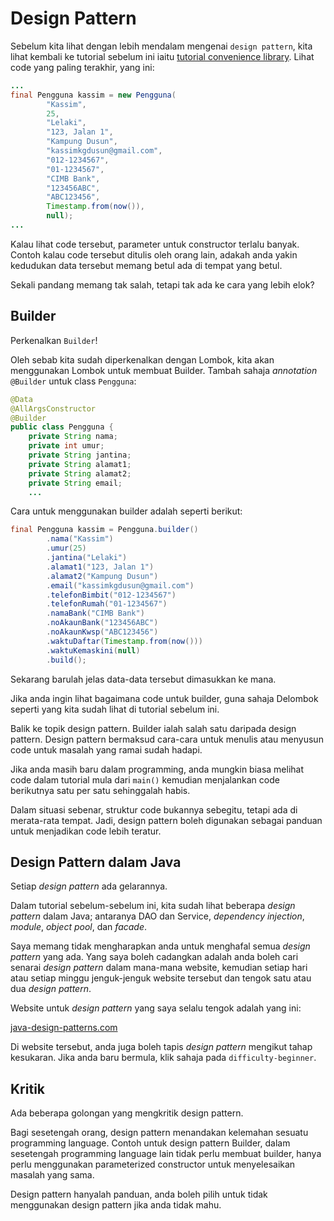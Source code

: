# Design Pattern

Sebelum kita lihat dengan lebih mendalam mengenai `design pattern`, kita lihat
kembali ke tutorial sebelum ini iaitu [tutorial convenience
library](../quality/convenience-library.md). Lihat code yang paling terakhir,
yang ini:

```java
...
final Pengguna kassim = new Pengguna(
        "Kassim",
        25,
        "Lelaki",
        "123, Jalan 1",
        "Kampung Dusun",
        "kassimkgdusun@gmail.com",
        "012-1234567",
        "01-1234567",
        "CIMB Bank",
        "123456ABC",
        "ABC123456",
        Timestamp.from(now()),
        null);
...
```

Kalau lihat code tersebut, parameter untuk constructor terlalu banyak. Contoh
kalau code tersebut ditulis oleh orang lain, adakah anda yakin kedudukan data
tersebut memang betul ada di tempat yang betul.

Sekali pandang memang tak salah, tetapi tak ada ke cara yang lebih elok?

## Builder

Perkenalkan `Builder`!

Oleh sebab kita sudah diperkenalkan dengan Lombok, kita akan menggunakan Lombok
untuk membuat Builder. Tambah sahaja _annotation_ `@Builder` untuk class
`Pengguna`:

```java
@Data
@AllArgsConstructor
@Builder
public class Pengguna {
    private String nama;
    private int umur;
    private String jantina;
    private String alamat1;
    private String alamat2;
    private String email;
    ...
```

Cara untuk menggunakan builder adalah seperti berikut:

```java
final Pengguna kassim = Pengguna.builder()
        .nama("Kassim")
        .umur(25)
        .jantina("Lelaki")
        .alamat1("123, Jalan 1")
        .alamat2("Kampung Dusun")
        .email("kassimkgdusun@gmail.com")
        .telefonBimbit("012-1234567")
        .telefonRumah("01-1234567")
        .namaBank("CIMB Bank")
        .noAkaunBank("123456ABC")
        .noAkaunKwsp("ABC123456")
        .waktuDaftar(Timestamp.from(now()))
        .waktuKemaskini(null)
        .build();
```

Sekarang barulah jelas data-data tersebut dimasukkan ke mana.

Jika anda ingin lihat bagaimana code untuk builder, guna sahaja Delombok seperti
yang kita sudah lihat di tutorial sebelum ini.

Balik ke topik design pattern. Builder ialah salah satu daripada design pattern.
Design pattern bermaksud cara-cara untuk menulis atau menyusun code untuk
masalah yang ramai sudah hadapi.

Jika anda masih baru dalam programming, anda mungkin biasa melihat code dalam
tutorial mula dari `main()` kemudian menjalankan code berikutnya satu per satu
sehinggalah habis.

Dalam situasi sebenar, struktur code bukannya sebegitu, tetapi ada di
merata-rata tempat. Jadi, design pattern boleh digunakan sebagai panduan untuk
menjadikan code lebih teratur.

## Design Pattern dalam Java

Setiap _design pattern_ ada gelarannya.

Dalam tutorial sebelum-sebelum ini, kita sudah lihat beberapa _design pattern_
dalam Java; antaranya DAO dan Service, _dependency injection_, _module_, _object
pool_, dan _facade_.

Saya memang tidak mengharapkan anda untuk menghafal semua _design pattern_ yang
ada. Yang saya boleh cadangkan adalah anda boleh cari senarai _design pattern_
dalam mana-mana website, kemudian setiap hari atau setiap minggu jenguk-jenguk
website tersebut dan tengok satu atau dua _design pattern_.

Website untuk _design pattern_ yang saya selalu tengok adalah yang ini:

[java-design-patterns.com](http://java-design-patterns.com/patterns/)

Di website tersebut, anda juga boleh tapis _design pattern_ mengikut tahap
kesukaran. Jika anda baru bermula, klik sahaja pada `difficulty-beginner`.

## Kritik

Ada beberapa golongan yang mengkritik design pattern.

Bagi sesetengah orang, design pattern menandakan kelemahan sesuatu programming
language. Contoh untuk design pattern Builder, dalam sesetengah programming
language lain tidak perlu membuat builder, hanya perlu menggunakan parameterized
constructor untuk menyelesaikan masalah yang sama.

Design pattern hanyalah panduan, anda boleh pilih untuk tidak menggunakan design
pattern jika anda tidak mahu.
